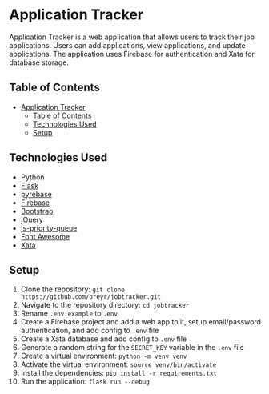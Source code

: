 # Application Tracker

Application Tracker is a web application that allows users to track their job applications. Users can add applications, view applications, and update applications. The application uses Firebase for authentication and Xata for database storage.

## Table of Contents

- [Application Tracker](#application-tracker)
  - [Table of Contents](#table-of-contents)
  - [Technologies Used](#technologies-used)
  - [Setup](#setup)

## Technologies Used

- Python
- [Flask](https://flask.palletsprojects.com/en/3.0.x/)
- [pyrebase](https://github.com/nhorvath/Pyrebase4)
- [Firebase](https://firebase.google.com/)
- [Bootstrap](https://getbootstrap.com/)
- [jQuery](https://jquery.com/)
- [js-priority-queue](https://www.jsdelivr.com/package/npm/js-priority-queue)
- [Font Awesome](https://fontawesome.com/)
- [Xata](https://xata.io/)

## Setup

1. Clone the repository: `git clone https://github.com/breyr/jobtracker.git`
2. Navigate to the repository directory: `cd jobtracker`
3. Rename `.env.example` to `.env`
4. Create a Firebase project and add a web app to it, setup email/password authentication, and add config to `.env` file
5. Create a Xata database and add config to `.env` file
6. Generate a random string for the `SECRET_KEY` variable in the `.env` file
7. Create a virtual environment: `python -m venv venv`
8. Activate the virtual environment: `source venv/bin/activate`
9. Install the dependencies: `pip install -r requirements.txt`
10. Run the application: `flask run --debug`
